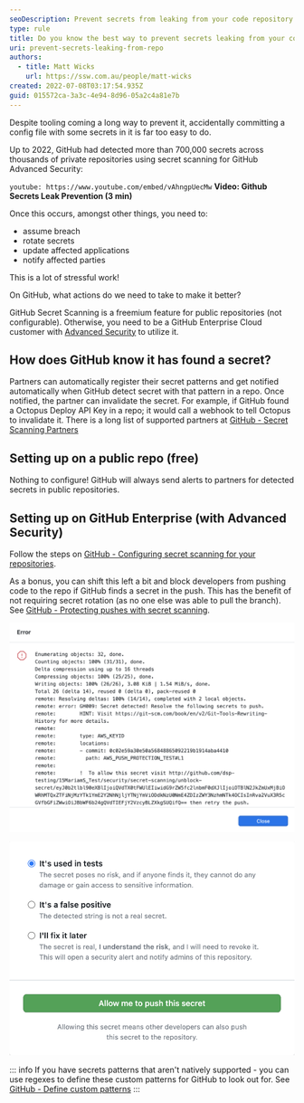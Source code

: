 ```yaml
---
seoDescription: Prevent secrets from leaking from your code repository by utilizing GitHub's Secret Scanning feature for public repositories or GitHub Enterprise with Advanced Security.
type: rule
title: Do you know the best way to prevent secrets leaking from your code repository?
uri: prevent-secrets-leaking-from-repo
authors:
  - title: Matt Wicks
    url: https://ssw.com.au/people/matt-wicks
created: 2022-07-08T03:17:54.935Z
guid: 015572ca-3a3c-4e94-8d96-05a2c4a81e7b
---
```


Despite tooling coming a long way to prevent it, accidentally committing a config file with some secrets in it is far too easy to do.

Up to 2022, GitHub had detected more than 700,000 secrets across thousands of private repositories using secret scanning for GitHub Advanced Security:

<!--endintro-->

`youtube: https://www.youtube.com/embed/vAhngpUecMw`
**Video: Github Secrets Leak Prevention (3 min)**

Once this occurs, amongst other things, you need to:

- assume breach
- rotate secrets
- update affected applications
- notify affected parties

This is a lot of stressful work!

On GitHub, what actions do we need to take to make it better?

GitHub Secret Scanning is a freemium feature for public repositories (not configurable). Otherwise, you need to be a GitHub Enterprise Cloud customer with [Advanced Security](https://github.com/features/security) to utilize it.

## How does GitHub know it has found a secret?

Partners can automatically register their secret patterns and get notified automatically when GitHub detect secret with that pattern in a repo. Once notified, the partner can invalidate the secret. For example, if GitHub found a Octopus Deploy API Key in a repo; it would call a webhook to tell Octopus to invalidate it. There is a long list of supported partners at [GitHub - Secret Scanning Partners](https://docs.github.com/en/enterprise-cloud@latest/code-security/secret-scanning/secret-scanning-patterns)

## Setting up on a public repo (free)

Nothing to configure! GitHub will always send alerts to partners for detected secrets in public repositories.

## Setting up on GitHub Enterprise (with Advanced Security)

Follow the steps on [GitHub - Configuring secret scanning for your repositories](https://docs.github.com/en/enterprise-cloud@latest/code-security/secret-scanning/configuring-secret-scanning-for-your-repositories).

As a bonus, you can shift this left a bit and block developers from pushing code to the repo if GitHub finds a secret in the push. This has the benefit of not requiring secret rotation (as no one else was able to pull the branch). See [GitHub - Protecting pushes with secret scanning](https://docs.github.com/en/enterprise-cloud@latest/code-security/secret-scanning/protecting-pushes-with-secret-scanning).

![Figure: GitHub found an AWS secret on this push and blocked it](secret-scanning-push-protection-with-link.png)

![Figure: Sometimes there are false positives or test data, developers aren't blocked from doing their work. They just need to go out of their way to make sure it isn't a real secret](secret-scanning-unblock-form.png)

::: info
If you have secrets patterns that aren't natively supported - you can use regexes to define these custom patterns for GitHub to look out for. See [GitHub - Define custom patterns](https://docs.github.com/en/enterprise-cloud@latest/code-security/secret-scanning/defining-custom-patterns-for-secret-scanning)
:::
